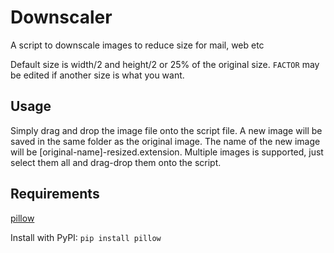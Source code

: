 # Downscaler
A script to downscale images to reduce size for mail, web etc

Default size is width/2 and height/2 or 25% of the original size.
`FACTOR` may be edited if another size is what you want.

## Usage
Simply drag and drop the image file onto the script file. A new image will be saved in the same folder as the original image. The name of the new image will be [original-name]-resized.extension. Multiple images is supported,
just select them all and drag-drop them onto the script.

## Requirements
[pillow](https://python-pillow.org/)

Install with PyPI: `pip install pillow`
